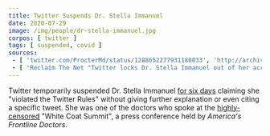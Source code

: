 ```yaml
---
title: Twitter Suspends Dr. Stella Immanuel
date: 2020-07-29
image: /img/people/dr-stella-immanuel.jpg
corpos: [ twitter ]
tags: [ suspended, covid ]
sources:
 - [ 'twitter.com/ProcterMd/status/1288652277931180033', 'http://archive.is/CJBwi' ]
 - [ 'Reclaim The Net "Twitter locks Dr. Stella Immanuel out of her account for six days" by Tom Parker (29 Jul 2020)', 'https://reclaimthenet.org/twitter-locks-dr-stella-immanuel-account/' ]
---
```


Twitter temporarily suspended Dr. Stella Immanuel [for six days](notice.jpg)
claiming she "violated the Twitter Rules" without giving further explanation or
even citing a specific tweet. She was one of the doctors who spoke at the
[highly-censored](/e/white-coat-summit/) "White Coat Summit", a press
conference held by _America's Frontline Doctors_.
